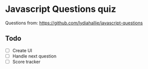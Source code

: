 # Javascript Questions quiz

Questions from: <https://github.com/lydiahallie/javascript-questions>

## Todo

- [ ] Create UI
- [ ] Handle next question
- [ ] Score tracker
